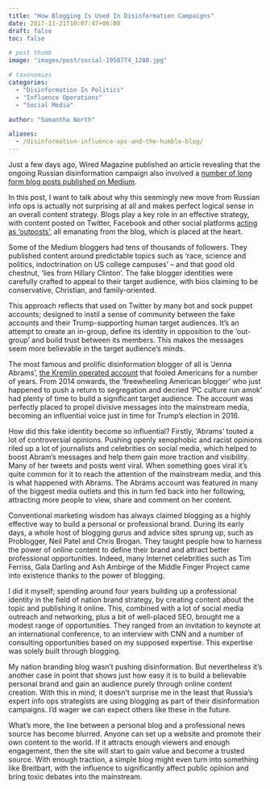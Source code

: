 ```yaml
---
title: "How Blogging Is Used In Disinformation Campaigns"
date: 2017-11-21T10:07:47+06:00
draft: false
toc: false

# post thumb
image: "images/post/social-1958774_1280.jpg"

# taxonomies
categories:
  - "Disinformation In Politics"
  - "Influence Operations"
  - "Social Media"

author: "Samantha North"

aliases:
  - /disinformation-influence-ops-and-the-humble-blog/
---
```


Just a few days ago, Wired Magazine published an article revealing that the ongoing Russian disinformation campaign also involved a [number of long form blog posts published on Medium](https://www.wired.co.uk/article/russia-propaganda-online-blog-longform-medium-posts).

In this post, I want to talk about why this seemingly new move from Russian info ops is actually not surprising at all and makes perfect logical sense in an overall content strategy. Blogs play a key role in an effective strategy, with content posted on Twitter, Facebook and other social platforms [acting as ‘outposts’](https://problogger.com/social-media-home-bases-and-outposts/), all emanating from the blog, which is placed at the heart.

Some of the Medium bloggers had tens of thousands of followers. They published content around predictable topics such as ‘race, science and politics, indoctrination on US college campuses’ – and that good old chestnut, ‘lies from Hillary Clinton’. The fake blogger identities were carefully crafted to appeal to their target audience, with bios claiming to be conservative, Christian, and family-oriented.

This approach reflects that used on Twitter by many bot and sock puppet accounts; designed to instil a sense of community between the fake accounts and their Trump-supporting human target audiences. It’s an attempt to create an in-group, define its identity in opposition to the ‘out-group’ and build trust between its members. This makes the messages seem more believable in the target audience’s minds.

The most famous and prolific disinformation blogger of all is ‘Jenna Abrams’, [the Kremlin operated account](https://www.thedailybeast.com/jenna-abrams-russias-clown-troll-princess-duped-the-mainstream-media-and-the-world) that fooled Americans for a number of years. From 2014 onwards, the ‘freewheeling American blogger’ who just happened to push a return to segregation and decried ‘PC culture run amok’ had plenty of time to build a significant target audience. The account was perfectly placed to propel divisive messages into the mainstream media, becoming an influential voice just in time for Trump’s election in 2016.

How did this fake identity become so influential? Firstly, ‘Abrams’ touted a lot of controversial opinions. Pushing openly xenophobic and racist opinions riled up a lot of journalists and celebrities on social media, which helped to boost Abram’s messages and help them gain more traction and visibility. Many of her tweets and posts went viral. When something goes viral it’s quite common for it to reach the attention of the mainstream media, and this is what happened with Abrams. The Abrams account was featured in many of the biggest media outlets and this in turn fed back into her following, attracting more people to view, share and comment on her content.

Conventional marketing wisdom has always claimed blogging as a highly effective way to build a personal or professional brand. During its early days, a whole host of blogging gurus and advice sites sprung up, such as Problogger, Neil Patel and Chris Brogan. They taught people how to harness the power of online content to define their brand and attract better professional opportunities. Indeed, many Internet celebrities such as Tim Ferriss, Gala Darling and Ash Ambirge of the Middle Finger Project came into existence thanks to the power of blogging.

I did it myself; spending around four years building up a professional identity in the field of nation brand strategy, by creating content about the topic and publishing it online. This, combined with a lot of social media outreach and networking, plus a bit of well-placed SEO, brought me a modest range of opportunities. They ranged from an invitation to keynote at an international conference, to an interview with CNN and a number of consulting opportunities based on my supposed expertise. This expertise was solely built through blogging.

My nation branding blog wasn’t pushing disinformation. But nevertheless it’s another case in point that shows just how easy it is to build a believable personal brand and gain an audience purely through online content creation. With this in mind, it doesn’t surprise me in the least that Russia’s expert info ops strategists are using blogging as part of their disinformation campaigns. I’d wager we can expect others like these in the future.

What’s more, the line between a personal blog and a professional news source has become blurred. Anyone can set up a website and promote their own content to the world. If it attracts enough viewers and enough engagement, then the site will start to gain value and become a trusted source. With enough traction, a simple blog might even turn into something like Breitbart, with the influence to significantly affect public opinion and bring toxic debates into the mainstream.